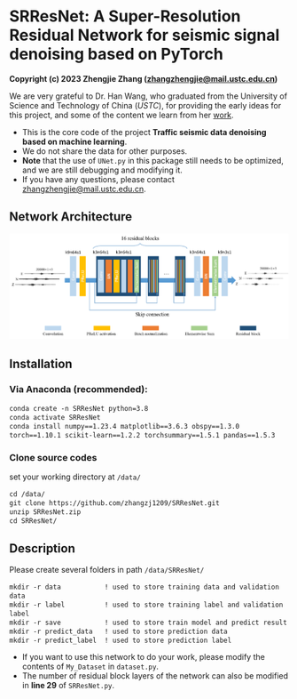 # SRResNet: A Super-Resolution Residual Network for seismic signal denoising based on PyTorch

**Copyright (c) 2023 Zhengjie Zhang (zhangzhengjie@mail.ustc.edu.cn)**  

We are very grateful to Dr. Han Wang, who graduated from the University of Science and Technology of China (*USTC*), for providing the early ideas for this project, and some of the content we learn from her [work](https://academic.oup.com/gji/article/233/3/1546/6991217?login=true).   

- This is the core code of the project **Traffic seismic data denoising based on machine learning**.  
- We do not share the data for other purposes.
- **Note** that the use of `UNet.py` in this package still needs to be optimized, and we are still debugging and modifying it.   
- If you have any questions, please contact zhangzhengjie@mail.ustc.edu.cn.


## Network Architecture
![image](https://github.com/zhangzj1209/SRResNet/blob/main/figure/SRResNet_architecture.png)

## Installation

### Via Anaconda (recommended):
```
conda create -n SRResNet python=3.8
conda activate SRResNet
conda install numpy==1.23.4 matplotlib==3.6.3 obspy==1.3.0 torch==1.10.1 scikit-learn==1.2.2 torchsummary==1.5.1 pandas==1.5.3
```

### Clone source codes
set your working directory at `/data/`
```
cd /data/
git clone https://github.com/zhangzj1209/SRResNet.git
unzip SRResNet.zip
cd SRResNet/
```

## Description 
Please create several folders in path `/data/SRResNet/`   
```
mkdir -r data           ! used to store training data and validation data
mkdir -r label          ! used to store training label and validation label
mkdir -r save           ! used to store train model and predict result
mkdir -r predict_data   ! used to store prediction data
mkdir -r predict_label  ! used to store prediction label
```

- If you want to use this network to do your work, please modify the contents of `My_Dataset` in `dataset.py`.
- The number of residual block layers of the network can also be modified in **line 29** of `SRResNet.py`.
